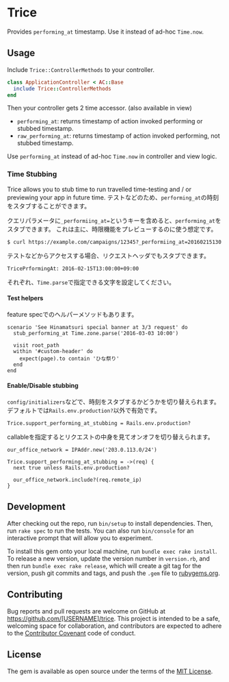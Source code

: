 # Trice

Provides `performing_at` timestamp. Use it instead of ad-hoc `Time.now`.

## Usage

Include `Trice::ControllerMethods` to your controller.

```ruby
class ApplicationController < AC::Base
  include Trice::ControllerMethods
end
```

Then your controller gets 2 time accessor. (also available in view)

- `performing_at`: returns timestamp of action invoked performing or stubbed timestamp.
- `raw_performing_at`: returns timestamp of action invoked performing, not stubbed timestamp.

Use `performing_at` instead of ad-hoc `Time.now` in controller and view logic.

### Time Stubbing

Trice allows you to stub time to run travelled time-testing and / or previewing your app in future time.
テストなどのため、`performing_at`の時刻をスタブすることができます。

クエリパラメータに`_performiing_at=`というキーを含めると、`performing_at`をスタブできます。
これは主に、時限機能をプレビューするのに使う想定です。
```
$ curl https://example.com/campaigns/12345?_performiing_at=20160215130
```

テストなどからアクセスする場合、リクエストヘッダでもスタブできます。
```
TricePrformingAt: 2016-02-15T13:00:00+09:00
```

それぞれ、`Time.parse`で指定できる文字を設定してください。

#### Test helpers

feature specでのヘルパーメソッドもあります。
```
scenario 'See Hinamatsuri special banner at 3/3 request' do
  stub_performing_at Time.zone.parse('2016-03-03 10:00')

  visit root_path
  within '#custom-header' do
    expect(page).to contain 'ひな祭り'
  end
end
```

#### Enable/Disable stubbing

`config/initializers`などで、時刻をスタブするかどうかを切り替えられます。デフォルトでは`Rails.env.production?`以外で有効です。
```
Trice.support_performing_at_stubbing = Rails.env.production?
```

callableを指定するとリクエストの中身を見てオンオフを切り替えられます。
```
our_office_network = IPAddr.new('203.0.113.0/24')

Trice.support_performing_at_stubbing = ->(req) {
  next true unless Rails.env.production?

  our_office_network.include?(req.remote_ip)
}
```

## Development

After checking out the repo, run `bin/setup` to install dependencies. Then, run `rake spec` to run the tests. You can also run `bin/console` for an interactive prompt that will allow you to experiment.

To install this gem onto your local machine, run `bundle exec rake install`. To release a new version, update the version number in `version.rb`, and then run `bundle exec rake release`, which will create a git tag for the version, push git commits and tags, and push the `.gem` file to [rubygems.org](https://rubygems.org).

## Contributing

Bug reports and pull requests are welcome on GitHub at https://github.com/[USERNAME]/trice. This project is intended to be a safe, welcoming space for collaboration, and contributors are expected to adhere to the [Contributor Covenant](http://contributor-covenant.org) code of conduct.


## License

The gem is available as open source under the terms of the [MIT License](http://opensource.org/licenses/MIT).


